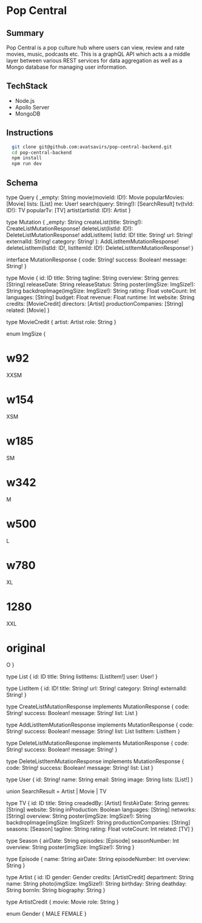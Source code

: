 # Pop Central

## Summary
Pop Central is a pop culture hub where users can view, review and rate movies, music, podcasts etc.
This is a graphQL API which acts a a middle layer between various REST services for data aggregation as well as a Mongo database for managing user information.

## TechStack
- Node.js
- Apollo Server
- MongoDB

## Instructions
```bash
  git clone git@github.com:avatsavirs/pop-central-backend.git
  cd pop-central-backend
  npm install
  npm run dev
```

## Schema

type Query {
  _empty: String
  movie(movieId: ID!): Movie
  popularMovies: [Movie]
  lists: [List]
  me: User!
  search(query: String!): [SearchResult]
  tv(tvId: ID!): TV
  popularTv: [TV]
  artist(artistId: ID!): Artist
}

type Mutation {
  _empty: String
  createList(title: String!): CreateListMutationResponse!
  deleteList(listId: ID!): DeleteListMutationResponse!
  addListItem(
    listId: ID!
    title: String!
    url: String!
    externalId: String!
    category: String!
  ): AddListItemMutationResponse!
  deleteListItem(listId: ID!, listItemId: ID!): DeleteListItemMutationResponse!
}

interface MutationResponse {
  code: String!
  success: Boolean!
  message: String!
}

type Movie {
  id: ID
  title: String
  tagline: String
  overview: String
  genres: [String]
  releaseDate: String
  releaseStatus: String
  poster(imgSize: ImgSize!): String
  backdropImage(imgSize: ImgSize!): String
  rating: Float
  voteCount: Int
  languages: [String]
  budget: Float
  revenue: Float
  runtime: Int
  website: String
  credits: [MovieCredit]
  directors: [Artist]
  productionCompanies: [String]
  related: [Movie]
}

type MovieCredit {
  artist: Artist
  role: String
}

enum ImgSize {
  # w92
  XXSM

  # w154
  XSM

  # w185
  SM

  # w342
  M

  # w500
  L

  # w780
  XL

  # 1280
  XXL

  # original
  O
}

type List {
  id: ID
  title: String
  listItems: [ListItem!]
  user: User!
}

type ListItem {
  id: ID!
  title: String!
  url: String!
  category: String!
  externalId: String!
}

type CreateListMutationResponse implements MutationResponse {
  code: String!
  success: Boolean!
  message: String!
  list: List
}

type AddListItemMutationResponse implements MutationResponse {
  code: String!
  success: Boolean!
  message: String!
  list: List
  listItem: ListItem
}

type DeleteListMutationResponse implements MutationResponse {
  code: String!
  success: Boolean!
  message: String!
}

type DeleteListItemMutationResponse implements MutationResponse {
  code: String!
  success: Boolean!
  message: String!
  list: List
}

type User {
  id: String!
  name: String
  email: String
  image: String
  lists: [List!]
}

union SearchResult = Artist | Movie | TV

type TV {
  id: ID
  title: String
  creadedBy: [Artist]
  firstAirDate: String
  genres: [String]
  website: String
  inProduction: Boolean
  languages: [String]
  networks: [String]
  overview: String
  poster(imgSize: ImgSize!): String
  backdropImage(imgSize: ImgSize!): String
  productionCompanies: [String]
  seasons: [Season]
  tagline: String
  rating: Float
  voteCount: Int
  related: [TV]
}

type Season {
  airDate: String
  episodes: [Episode]
  seasonNumber: Int
  overview: String
  poster(imgSize: ImgSize!): String
}

type Episode {
  name: String
  airDate: String
  episodeNumber: Int
  overview: String
}

type Artist {
  id: ID
  gender: Gender
  credits: [ArtistCredit]
  department: String
  name: String
  photo(imgSize: ImgSize!): String
  birthday: String
  deathday: String
  bornIn: String
  biography: String
}

type ArtistCredit {
  movie: Movie
  role: String
}

enum Gender {
  MALE
  FEMALE
}
